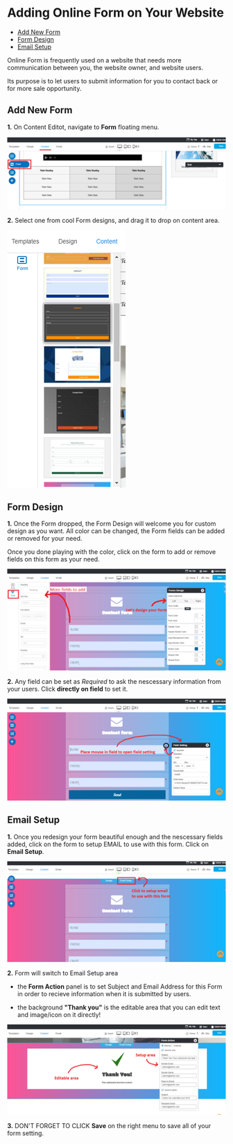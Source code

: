 # Adding Online Form on Your Website

-   [Add New Form](#add-new-form)
-   [Form Design](#form-design)
-   [Email Setup](#email-setup)

Online Form is frequently used on a website that needs more communication between you, the website owner, and website users.

Its purpose is to let users to submit information for you to contact back or for more sale opportunity.

## Add New Form

**1.** On Content Editot, navigate to **Form** floating menu.

![image](images/form1.png)

**2.** Select one from cool Form designs, and drag it to drop on content area.

![image](images/form2.png)

## Form Design

**1.** Once the Form dropped, the Form Design will welcome you for custom design as you want. All color can be changed, the Form fields can be added or removed for your need.

Once you done playing with the color, click on the form to add or remove fields on this form as your need.

![image](images/form3.png)

**2.** Any field can be set as _Required_ to ask the nescessary information from your users. Click **directly on field** to set it.

![image](images/form6.png)

## Email Setup

**1.** Once you redesign your form beautiful enough and the nescessary fields added, click on the form to setup EMAIL to use with this form. Click on **Email Setup**.

![image](images/form4.png)

**2.** Form will switch to Email Setup area

-   the **Form Action** panel is to set Subject and Email Address for this Form in order to recieve information when it is submitted by users.

-   the background **"Thank you"** is the editable area that you can edit text and image/icon on it directly!

![image](images/form5.png)

**3.** DON'T FORGET TO CLICK **Save** on the right menu to save all of your form setting.
